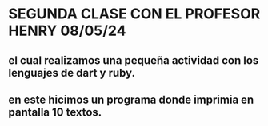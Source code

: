 # SEGUNDA CLASE CON EL PROFESOR HENRY 08/05/24

## el cual realizamos una pequeña actividad con los lenguajes de dart y ruby.
## en este hicimos un programa donde imprimia en pantalla 10 textos.